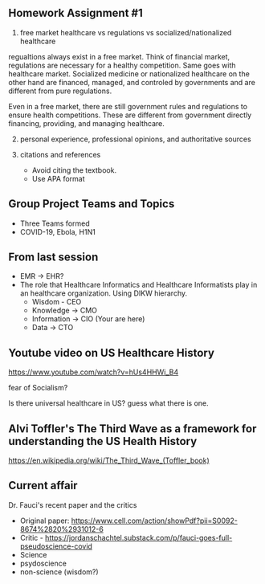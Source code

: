 ## Homework Assignment #1

1. free market healthcare vs regulations vs socialized/nationalized healthcare

regualtions always exist in a free market. Think of financial market, regulations are necessary for a healthy competition. 
Same goes with healthcare market. Socialized medicine or nationalized healthcare on the other hand are financed, managed, 
and controled by governments and are different from pure regulations. 

Even in a free market, there are still government rules and regulations to ensure health competitions.
These are different from government directly financing, providing, and managing healthcare.

2. personal experience, professional opinions, and authoritative sources

3. citations and references
    - Avoid citing the textbook. 
    - Use APA format
## Group Project Teams and Topics
- Three Teams formed
- COVID-19, Ebola, H1N1

## From last session
- EMR -> EHR?
- The role that Healthcare Informatics and Healthcare Informatists play in an healthcare organization. Using DIKW hierarchy. 
  - Wisdom - CEO
  - Knowledge  -> CMO
  - Information  -> CIO  (Your are here)
  - Data -> CTO

## Youtube video on US Healthcare History

https://www.youtube.com/watch?v=hUs4HHWi_B4

fear of Socialism?

Is there universal healthcare in US? guess what there is one.

## Alvi Toffler's The Third Wave as a framework for understanding the US Health History 
https://en.wikipedia.org/wiki/The_Third_Wave_(Toffler_book)

## Current affair
Dr. Fauci's recent paper and the critics
- Original paper: https://www.cell.com/action/showPdf?pii=S0092-8674%2820%2931012-6
- Critic - https://jordanschachtel.substack.com/p/fauci-goes-full-pseudoscience-covid
- Science
- psydoscience
- non-science (wisdom?)
